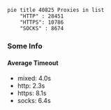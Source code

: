 
```mermaid
pie title 40825 Proxies in list
    "HTTP" : 28451
    "HTTPS": 10786
    "SOCKS" : 8674
```

### Some Info
#### Average Timeout

- mixed: 4.0s
- http: 2.3s
- https: 8.1s
- socks: 6.4s